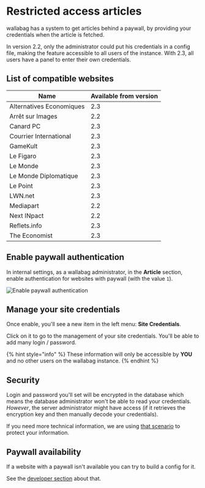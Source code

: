 # Restricted access articles

wallabag has a system to get articles behind a paywall, by providing your credentials when the article is fetched.

In version 2.2, only the administrator could put his credentials in a config file, making the feature accessible to all users of the instance. With 2.3, all users have a panel to enter their own credentials.

## List of compatible websites

| Name | Available from version |
| ------|-------- |
| Alternatives Economiques | 2.3 |
| Arrêt sur Images | 2.2 |
| Canard PC | 2.3 |
| Courrier International | 2.3 |
| GameKult | 2.3 |
| Le Figaro | 2.3 |
| Le Monde | 2.3 |
| Le Monde Diplomatique | 2.3 |
| Le Point | 2.3 |
| LWN.net | 2.3 |
| Mediapart | 2.2 |
| Next INpact | 2.2 |
| Reflets.info | 2.3 |
| The Economist | 2.3 |


## Enable paywall authentication

In internal settings, as a wallabag administrator, in the **Article** section, enable authentication for websites with paywall (with the value `1`).

![Enable paywall authentication](../../../img/user/paywall_auth.png)

## Manage your site credentials

Once enable, you'll see a new item in the left menu: **Site Credentials**.

Click on it to go to the management of your site credentials. You'll be able to add many login / password.

{% hint style="info" %}
These information will only be accessible by **YOU** and no other users on the wallabag instance.
{% endhint %}

## Security

Login and password you'll set will be encrypted in the database which means the database administrator won't be able to read your credentials. _However_, the server administrator might have access (if it retrieves the encryption key and then manually decode your credentials).

If you need more technical information, we are using [that scenario](https://github.com/defuse/php-encryption/blob/master/docs/Tutorial.md#scenario-1-keep-data-secret-from-the-database-administrator) to protect your information.

## Paywall availability

If a website with a paywall isn't available you can try to build a config for it.

See the [developer section](../../developer/paywall.md) about that.
